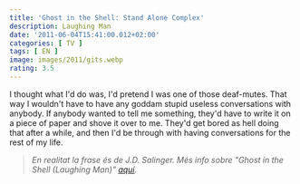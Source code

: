 ```yaml
---
title: 'Ghost in the Shell: Stand Alone Complex'
description: Laughing Man
date: '2011-06-04T15:41:00.012+02:00'
categories: [ TV ]
tags: [ EN ]
image: images/2011/gits.webp
rating: 3.5
---
```


I thought what I'd do was, I'd pretend I was one of those deaf-mutes. That way I wouldn't have to have any goddam stupid useless conversations with anybody. If anybody wanted to tell me something, they'd have to write it on a piece of paper and shove it over to me. They'd get bored as hell doing that after a while, and then I'd be through with having conversations for the rest of my life.

> *En realitat la frase és de J.D. Salinger. Més info sobre "Ghost in the Shell (Laughing Man)" <a href="https://ghostintheshell.fandom.com/wiki/Laughing_Man#Background" target="_blank">aquí</a>.*
